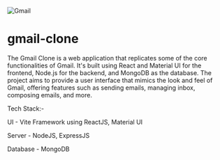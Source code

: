 
![Gmail](https://github.com/abhishekshah25/gmail-clone/assets/147745895/16c43229-3928-40ac-9dbb-d6a3de9a76c2)

# gmail-clone

The Gmail Clone is a web application that replicates some of the core functionalities of Gmail. It's built using React and Material UI for the frontend, Node.js for the backend, and MongoDB as the database. The project aims to provide a user interface that mimics the look and feel of Gmail, offering features such as sending emails, managing inbox, composing emails, and more. 

Tech Stack:- 

UI - Vite Framework using ReactJS, Material UI

Server - NodeJS, ExpressJS

Database - MongoDB


